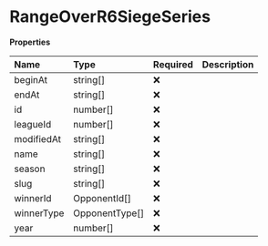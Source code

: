 # RangeOverR6SiegeSeries

**Properties**

| Name       | Type           | Required | Description |
| :--------- | :------------- | :------- | :---------- |
| beginAt    | string[]       | ❌       |             |
| endAt      | string[]       | ❌       |             |
| id         | number[]       | ❌       |             |
| leagueId   | number[]       | ❌       |             |
| modifiedAt | string[]       | ❌       |             |
| name       | string[]       | ❌       |             |
| season     | string[]       | ❌       |             |
| slug       | string[]       | ❌       |             |
| winnerId   | OpponentId[]   | ❌       |             |
| winnerType | OpponentType[] | ❌       |             |
| year       | number[]       | ❌       |             |

<!-- This file was generated by liblab | https://liblab.com/ -->
